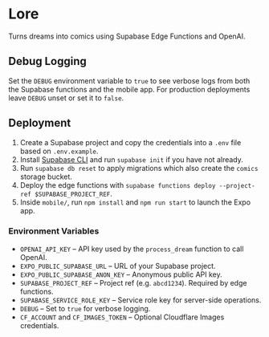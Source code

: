 # Lore

Turns dreams into comics using Supabase Edge Functions and OpenAI.

## Debug Logging

Set the `DEBUG` environment variable to `true` to see verbose logs from both the Supabase functions and the mobile app. For production deployments leave `DEBUG` unset or set it to `false`.

## Deployment

1. Create a Supabase project and copy the credentials into a `.env` file based on `.env.example`.
2. Install [Supabase CLI](https://supabase.com/docs/guides/cli) and run `supabase init` if you have not already.
3. Run `supabase db reset` to apply migrations which also create the `comics` storage bucket.
4. Deploy the edge functions with `supabase functions deploy --project-ref $SUPABASE_PROJECT_REF`.
5. Inside `mobile/`, run `npm install` and `npm run start` to launch the Expo app.

### Environment Variables

- `OPENAI_API_KEY` – API key used by the `process_dream` function to call OpenAI.
- `EXPO_PUBLIC_SUPABASE_URL` – URL of your Supabase project.
- `EXPO_PUBLIC_SUPABASE_ANON_KEY` – Anonymous public API key.
- `SUPABASE_PROJECT_REF` – Project ref (e.g. `abcd1234`). Required by edge functions.
- `SUPABASE_SERVICE_ROLE_KEY` – Service role key for server-side operations.
- `DEBUG` – Set to `true` for verbose logging.
- `CF_ACCOUNT` and `CF_IMAGES_TOKEN` – Optional Cloudflare Images credentials.

